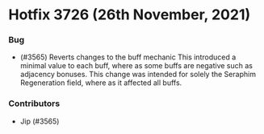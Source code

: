 # Hotfix 3726 (26th November, 2021)

### Bug

- (#3565) Reverts changes to the buff mechanic
  This introduced a minimal value to each buff, where as some
  buffs are negative such as adjacency bonuses. This change
  was intended for solely the Seraphim Regeneration field, where
  as it affected all buffs.

### Contributors

- Jip (#3565)
